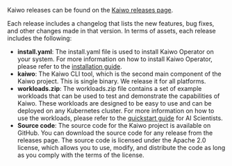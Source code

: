 Kaiwo releases can be found on the [Kaiwo releases page](https://github.com/silogen/kaiwo/releases). 

Each release includes a changelog that lists the new features, bug fixes, and other changes made in that version. In terms of assets, each release includes the following:

- **install.yaml**: The install.yaml file is used to install Kaiwo Operator on your system. For more information on how to install Kaiwo Operator, please refer to the [installation guide](https://silogen.github.io/kaiwo/admin/installation).
- **kaiwo**: The Kaiwo CLI tool, which is the second main component of the Kaiwo project. This is single binary. We release it for all platforms.
- **workloads.zip**: The workloads.zip file contains a set of example workloads that can be used to test and demonstrate the capabilities of Kaiwo. These workloads are designed to be easy to use and can be deployed on any Kubernetes cluster. For more information on how to use the workloads, please refer to the [quickstart guide](https://silogen.github.io/kaiwo/scientist/quickstart/) for AI Scientists.
- **Source code**: The source code for the Kaiwo project is available on GitHub. You can download the source code for any release from the releases page. The source code is licensed under the Apache 2.0 license, which allows you to use, modify, and distribute the code as long as you comply with the terms of the license.
